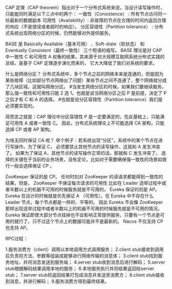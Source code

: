 CAP 定理（CAP theorem）指出对于一个分布式系统来说，当设计读写操作时，只能能同时满足以下三点中的两个：
    一致性（Consistence） : 所有节点访问同一份最新的数据副本
    可用性（Availability）: 非故障的节点在合理的时间内返回合理的响应（不是错误或者超时的响应）。
    分区容错性（Partition tolerance） : 分布式系统出现网络分区的时候，仍然能够对外提供服务。

BASE 是 Basically Available（基本可用） 、Soft-state（软状态） 和 Eventually Consistent（最终一致性） 三个短语的缩写。
    BASE 理论是对 CAP 中一致性 C 和可用性 A 权衡的结果，其来源于对大规模互联网系统分布式实践的总结，是基于 CAP 定理逐步演化而来的，
    它大大降低了我们对系统的要求。

什么是网络分区？
分布式系统中，多个节点之前的网络本来是连通的，但是因为某些故障（比如部分节点网络出了问题）某些节点之间不连通了，整个网络就分成了几块区域，这就叫网络分区。
#当发生网络分区的时候，如果我们要继续服务，那么强一致性和可用性只能 2 选 1。也就是说当网络分区之后 P 是前提，决定了 P 之后才有 C 和 A 的选择。
#也就是说分区容错性（Partition tolerance）我们是必须要实现的。

简而言之就是：CAP 理论中分区容错性 P 是一定要满足的，在此基础上，只能满足可用性 A 或者一致性 C。
因此，分布式系统理论上不可能选择 CA 架构，只能选择 CP 或者 AP 架构。

为啥无同时保证 CA 呢？
    举个例子：若系统出现“分区”，系统中的某个节点在进行写操作。为了保证 C， 必须要禁止其他节点的读写操作，这就和 A 发生冲突了。
    如果为了保证 A，其他节点的读写操作正常的话，那就和 C 发生冲突了。
    选择的关键在于当前的业务场景，没有定论，比如对于需要确保强一致性的场景如银行一般会选择保证 CP 。
    
ZooKeeper 保证的是 CP。 任何时刻对 ZooKeeper 的读请求都能得到一致性的结果，但是， ZooKeeper 不保证每次请求的可用性
    比如在 Leader 选举过程中或者半数以上的机器不可用的时候服务就是不可用的。
Eureka 保证的则是 AP。 Eureka 在设计的时候就是优先保证 A （可用性）。在 Eureka 中不存在什么 Leader 节点，每个节点都是一样的、平等的。
    因此 Eureka 不会像 ZooKeeper 那样出现选举过程中或者半数以上的机器不可用的时候服务就是不可用的情况。 
    Eureka 保证即使大部分节点挂掉也不会影响正常提供服务，只要有一个节点是可用的就行了。只不过这个节点上的数据可能并不是最新的。
Nacos 不仅支持 CP 也支持 AP。



RPC过程：

1.服务消费方（client）调用以本地调用方式调用服务；
2.client stub接收到调用后负责将方法、参数等组装成能够进行网络传输的消息体；
3.client stub找到服务地址，并将消息发送到服务端；
4.server stub收到消息后进行解码；
5.server stub根据解码结果调用本地的服务；
6.本地服务执行并将结果返回给server stub；
7.server stub将返回结果打包成消息并发送至消费方；
8.client stub接收到消息，并进行解码；
9.服务消费方得到最终结果。
